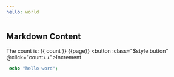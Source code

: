 ```yaml
---
hello: world
---
```


<script setup>
import { ref } from 'vue'
import { useData } from 'vitepress'

const { page } = useData()
const count = ref(0)
</script>

## Markdown Content

The count is: {{ count }}
{{page}}
<button :class="$style.button" @click="count++">Increment</button>

<style module>
.button {
  color: red;
  font-weight: bold;
}
</style>

```php
 echo "hello word";
```
